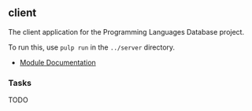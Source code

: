 ## client

The client application for the Programming Languages Database project.

To run this, use `pulp run` in the `../server` directory.

- [Module Documentation](MODULE.md)

### Tasks

TODO
